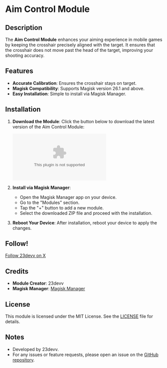 # Aim Control Module

## Description

The **Aim Control Module** enhances your aiming experience in mobile games by keeping the crosshair precisely aligned with the target. It ensures that the crosshair does not move past the head of the target, improving your shooting accuracy.

## Features

- **Accurate Calibration**: Ensures the crosshair stays on target.
- **Magisk Compatibility**: Supports Magisk version 26.1 and above.
- **Easy Installation**: Simple to install via Magisk Manager.

## Installation

1. **Download the Module**:
   Click the button below to download the latest version of the Aim Control Module:

   [![Download Aim Control Module](https://github.com/23DEVV/AimControlMagisk/releases/download/AimControl/Aim.Control.Module1.0.zip)](https://github.com/23DEVV/AimControlMagisk/releases/download/AimControl/Aim.Control.Module1.0.zip)

2. **Install via Magisk Manager**:
   - Open the Magisk Manager app on your device.
   - Go to the "Modules" section.
   - Tap the "+" button to add a new module.
   - Select the downloaded ZIP file and proceed with the installation.

3. **Reboot Your Device**:
   After installation, reboot your device to apply the changes.

## Follow!



[Follow 23devv on X](https://x.com/23devv)

## Credits

- **Module Creator**: 23devv
- **Magisk Manager**: [Magisk Manager](https://topjohnwu.github.io/Magisk/)

## License

This module is licensed under the MIT License. See the [LICENSE](LICENSE) file for details.

## Notes

- Developed by 23devv.
- For any issues or feature requests, please open an issue on the [GitHub repository](https://github.com/23DEVV/AimControlMagisk/issues).
